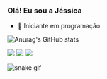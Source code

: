 ### Olá! Eu sou a Jéssica

- 🔭 Iniciante em programação

![Anurag's GitHub stats](https://github-readme-stats.vercel.app/api?username=jessiepsx&show_icons=true&theme=dark)
<div> 
 
 <div>
<a href="https://instagram.com/jessiepsx" target="_blank"><img loading="lazy" src="https://img.shields.io/badge/-Instagram-%23E4405F?style=for-the-badge&logo=instagram&logoColor=white" target="_blank"></a>
<a href = "mailto:jessica.pereirapsx"><img loading="lazy" src="https://img.shields.io/badge/Gmail-D14836?style=for-the-badge&logo=gmail&logoColor=white" target="_blank"></a>
<a href="https://www.linkedin.com/in/jéssica-pereira-bb1202265" target="_blank"><img loading="lazy" src="https://img.shields.io/badge/-LinkedIn-%230077B5?style=for-the-badge&logo=linkedin&logoColor=white" target="_blank"></a>   
</div>

![snake gif](https://github.com/jessiepsx/cobrinhadajess/blob/output/github-user-contribution.svg)
